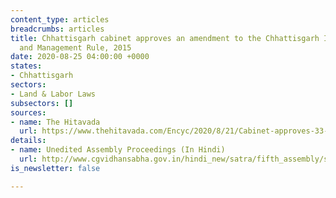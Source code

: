 ```yaml
---
content_type: articles
breadcrumbs: articles
title: Chhattisgarh cabinet approves an amendment to the Chhattisgarh Industrial Land
  and Management Rule, 2015
date: 2020-08-25 04:00:00 +0000
states:
- Chhattisgarh
sectors:
- Land & Labor Laws
subsectors: []
sources:
- name: The Hitavada
  url: https://www.thehitavada.com/Encyc/2020/8/21/Cabinet-approves-33-key-proposals.html
details:
- name: Unedited Assembly Proceedings (In Hindi)
  url: http://www.cgvidhansabha.gov.in/hindi_new/satra/fifth_assembly/seventh/proc25082020/proc25082020.pdf
is_newsletter: false

---
```

